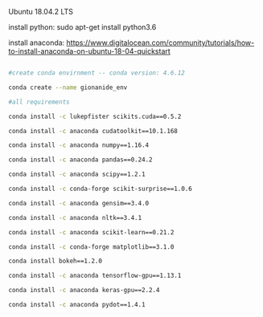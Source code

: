 Ubuntu 18.04.2 LTS

install python: sudo apt-get install python3.6

install anaconda: https://www.digitalocean.com/community/tutorials/how-to-install-anaconda-on-ubuntu-18-04-quickstart


```bash

#create conda envirnment -- conda version: 4.6.12

conda create --name gionanide_env

#all requirements

conda install -c lukepfister scikits.cuda==0.5.2

conda install -c anaconda cudatoolkit==10.1.168

conda install -c anaconda numpy==1.16.4

conda install -c anaconda pandas==0.24.2

conda install -c anaconda scipy==1.2.1

conda install -c conda-forge scikit-surprise==1.0.6

conda install -c anaconda gensim==3.4.0

conda install -c anaconda nltk==3.4.1

conda install -c anaconda scikit-learn==0.21.2

conda install -c conda-forge matplotlib==3.1.0

conda install bokeh==1.2.0

conda install -c anaconda tensorflow-gpu==1.13.1

conda install -c anaconda keras-gpu==2.2.4

conda install -c anaconda pydot==1.4.1
